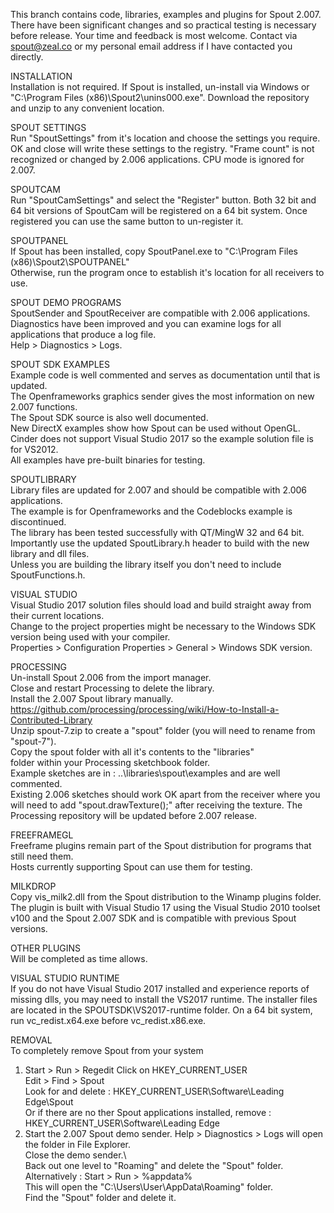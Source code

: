 This branch contains code, libraries, examples and plugins for Spout 2.007. There have been significant changes and so practical testing is necessary before release. Your time and feedback is most welcome. Contact via spout@zeal.co or my personal email address if I have contacted you directly.

INSTALLATION\
Installation is not required. If Spout is installed, un-install via Windows or "C:\Program Files (x86)\Spout2\unins000.exe".
Download the repository and unzip to any convenient location.

SPOUT SETTINGS\
Run "SpoutSettings" from it's location and choose the settings you require. OK and close will write these settings to the registry. 
"Frame count" is not recognized or changed by 2.006 applications. CPU mode is ignored for 2.007.

SPOUTCAM\
Run "SpoutCamSettings" and select the "Register" button. Both 32 bit and 64 bit versions of SpoutCam will be registered on a 64 bit system. Once registered you can use the same button to un-register it.

SPOUTPANEL\
If Spout has been installed, copy SpoutPanel.exe to "C:\Program Files (x86)\Spout2\SPOUTPANEL\"\
Otherwise, run the program once to establish it's location for all receivers to use.

SPOUT DEMO PROGRAMS\
SpoutSender and SpoutReceiver are compatible with 2.006 applications.\
Diagnostics have been improved and you can examine logs for all applications that produce a log file.\
Help > Diagnostics > Logs.

SPOUT SDK EXAMPLES\
Example code is well commented and serves as documentation until that is updated.\
The Openframeworks graphics sender gives the most information on new 2.007 functions.\
The Spout SDK source is also well documented.\
New DirectX examples show how Spout can be used without OpenGL.\
Cinder does not support Visual Studio 2017 so the example solution file is for VS2012.\
All examples have pre-built binaries for testing.

SPOUTLIBRARY\
Library files are updated for 2.007 and should be compatible with 2.006 applications.\
The example is for Openframeworks and the Codeblocks example is discontinued.\
The library has been tested successfully with QT/MingW 32 and 64 bit.\
Importantly use the updated SpoutLibrary.h header to build with the new library and dll files.\
Unless you are building the library itself you don't need to include SpoutFunctions.h.

VISUAL STUDIO\
Visual Studio 2017 solution files should load and build straight away from their current locations.\
Change to the project properties might be necessary to the Windows SDK version being used with your compiler.\
Properties > Configuration Properties > General > Windows SDK version.

PROCESSING\
Un-install Spout 2.006 from the import manager.\
Close and restart Processing to delete the library.\
Install the 2.007 Spout library manually.\
https://github.com/processing/processing/wiki/How-to-Install-a-Contributed-Library \
  Unzip spout-7.zip to create a "spout" folder (you will need to rename from "spout-7").\
  Copy the spout folder with all it's contents to the "libraries"\
  folder within your Processing sketchbook folder.\
Example sketches are in : ..\libraries\spout\examples and are well commented.\
Existing 2.006 sketches should work OK apart from the receiver where you will need to add "spout.drawTexture();" after receiving the texture. The Processing repository will be updated before 2.007 release.

FREEFRAMEGL\
Freeframe plugins remain part of the Spout distribution for programs that still need them.\
Hosts currently supporting Spout can use them for testing.

MILKDROP\
Copy vis_milk2.dll from the Spout distribution to the Winamp plugins folder.\
The plugin is built with Visual Studio 17 using the Visual Studio 2010 toolset v100 and the Spout 2.007 SDK and is compatible with previous Spout versions.

OTHER PLUGINS\
Will be completed as time allows.

VISUAL STUDIO RUNTIME\
If you do not have Visual Studio 2017 installed and experience reports of missing dlls, you may need to install the VS2017 runtime. The installer files are located in the SPOUTSDK\VS2017-runtime folder. On a 64 bit system, run vc_redist.x64.exe before vc_redist.x86.exe.

REMOVAL\
To completely remove Spout from your system
1) Start > Run > Regedit
     Click on HKEY_CURRENT_USER\
     Edit > Find > Spout\
     Look for and delete : HKEY_CURRENT_USER\Software\Leading Edge\Spout\
     Or if there are no ther Spout applications installed, remove :\
     HKEY_CURRENT_USER\Software\Leading Edge
2) Start the 2.007 Spout demo sender.
     Help > Diagnostics > Logs will open the folder in File Explorer.\
     Close the demo sender.\	
     Back out one level to "Roaming" and delete the "Spout" folder.\
   Alternatively : Start > Run > %appdata%\
     This will open the "C:\Users\User\AppData\Roaming" folder.\
     Find the "Spout" folder and delete it.
     
